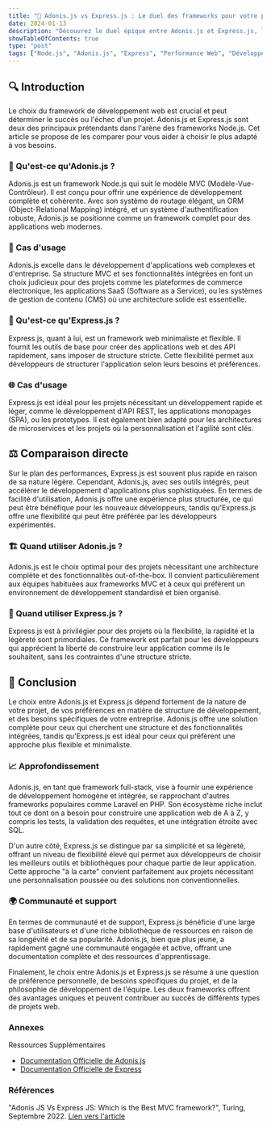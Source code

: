 ```yaml
---
title: "🥊 Adonis.js vs Express.js : Le duel des frameworks pour votre prochain projet web"
date: 2024-01-13
description: "Découvrez le duel épique entre Adonis.js et Express.js, les deux géants des frameworks web Node.js, dans notre article exclusif ! Trouvez le framework idéal pour votre prochain projet web en explorant leurs forces, leurs cas d'usage, et leur impact sur la réussite de votre développement. Que vous recherchiez une structure solide et complète avec Adonis.js ou une flexibilité ultime avec Express.js, notre guide vous offre une analyse complète pour prendre la meilleure décision. Ne manquez pas cette opportunité de choisir le framework qui fera briller votre projet web !"
showTableOfContents: true
type: "post"
tags: ["Node.js", "Adonis.js", "Express", "Performance Web", "Développement Backend", "API REST", "Framework Web"]
---
```



## 🔍 Introduction
Le choix du framework de développement web est crucial et peut déterminer le succès ou l'échec d'un projet. Adonis.js et Express.js sont deux des principaux prétendants dans l'arène des frameworks Node.js. Cet article se propose de les comparer pour vous aider à choisir le plus adapté à vos besoins.

### 🌟 Qu'est-ce qu'Adonis.js ?
Adonis.js est un framework Node.js qui suit le modèle MVC (Modèle-Vue-Contrôleur). Il est conçu pour offrir une expérience de développement complète et cohérente. Avec son système de routage élégant, un ORM (Object-Relational Mapping) intégré, et un système d'authentification robuste, Adonis.js se positionne comme un framework complet pour des applications web modernes.

### 🏢 Cas d'usage
Adonis.js excelle dans le développement d'applications web complexes et d'entreprise. Sa structure MVC et ses fonctionnalités intégrées en font un choix judicieux pour des projets comme les plateformes de commerce électronique, les applications SaaS (Software as a Service), ou les systèmes de gestion de contenu (CMS) où une architecture solide est essentielle.

### 🚀 Qu'est-ce qu'Express.js ?
Express.js, quant à lui, est un framework web minimaliste et flexible. Il fournit les outils de base pour créer des applications web et des API rapidement, sans imposer de structure stricte. Cette flexibilité permet aux développeurs de structurer l'application selon leurs besoins et préférences.

### 🌐 Cas d'usage
Express.js est idéal pour les projets nécessitant un développement rapide et léger, comme le développement d'API REST, les applications monopages (SPA), ou les prototypes. Il est également bien adapté pour les architectures de microservices et les projets où la personnalisation et l'agilité sont clés.

## ⚖️ Comparaison directe
Sur le plan des performances, Express.js est souvent plus rapide en raison de sa nature légère. Cependant, Adonis.js, avec ses outils intégrés, peut accélérer le développement d'applications plus sophistiquées. En termes de facilité d'utilisation, Adonis.js offre une expérience plus structurée, ce qui peut être bénéfique pour les nouveaux développeurs, tandis qu'Express.js offre une flexibilité qui peut être préférée par les développeurs expérimentés.

### 🏗️ Quand utiliser Adonis.js ?
Adonis.js est le choix optimal pour des projets nécessitant une architecture complète et des fonctionnalités out-of-the-box. Il convient particulièrement aux équipes habituées aux frameworks MVC et à ceux qui préfèrent un environnement de développement standardisé et bien organisé.

### 🌟 Quand utiliser Express.js ?
Express.js est à privilégier pour des projets où la flexibilité, la rapidité et la légèreté sont primordiales. Ce framework est parfait pour les développeurs qui apprécient la liberté de construire leur application comme ils le souhaitent, sans les contraintes d'une structure stricte.

## 🎯 Conclusion
Le choix entre Adonis.js et Express.js dépend fortement de la nature de votre projet, de vos préférences en matière de structure de développement, et des besoins spécifiques de votre entreprise. Adonis.js offre une solution complète pour ceux qui cherchent une structure et des fonctionnalités intégrées, tandis qu'Express.js est idéal pour ceux qui préfèrent une approche plus flexible et minimaliste.

### 📈 Approfondissement
Adonis.js, en tant que framework full-stack, vise à fournir une expérience de développement homogène et intégrée, se rapprochant d'autres frameworks populaires comme Laravel en PHP. Son écosystème riche inclut tout ce dont on a besoin pour construire une application web de A à Z, y compris les tests, la validation des requêtes, et une intégration étroite avec SQL.

D'un autre côté, Express.js se distingue par sa simplicité et sa légèreté, offrant un niveau de flexibilité élevé qui permet aux développeurs de choisir les meilleurs outils et bibliothèques pour chaque partie de leur application. Cette approche "à la carte" convient parfaitement aux projets nécessitant une personnalisation poussée ou des solutions non conventionnelles.

### 🌍 Communauté et support
En termes de communauté et de support, Express.js bénéficie d'une large base d'utilisateurs et d'une riche bibliothèque de ressources en raison de sa longévité et de sa popularité. Adonis.js, bien que plus jeune, a rapidement gagné une communauté engagée et active, offrant une documentation complète et des ressources d'apprentissage.

Finalement, le choix entre Adonis.js et Express.js se résume à une question de préférence personnelle, de besoins spécifiques du projet, et de la philosophie de développement de l'équipe. Les deux frameworks offrent des avantages uniques et peuvent contribuer au succès de différents types de projets web.

### Annexes

Ressources Supplémentaires

- [Documentation Officielle de Adonis.js](https://docs.adonisjs.com/guides/introduction)
- [Documentation Officielle de Express](https://expressjs.com/fr/)

### Références

"Adonis JS Vs Express JS: Which is the Best MVC framework?", Turing, Septembre 2022. [Lien vers l'article](https://www.turing.com/blog/adonis-js-vs-express-js-which-is-the-best-mvc-framework/)